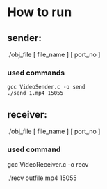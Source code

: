# How to run
  
## sender:
./obj_file [ file_name ] [ port_no ]
### used commands
  	gcc VideoSender.c -o send
	./send 1.mp4 15055

## receiver: 
./obj_file [ file_name ] [ port_no ]
### used command
   gcc VideoReceiver.c -o recv
   
   ./recv outfile.mp4 15055
   
